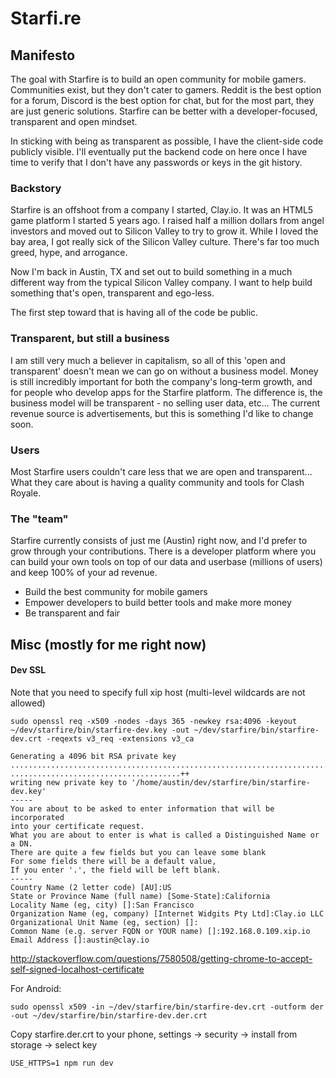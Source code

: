 # Starfi.re

## Manifesto
The goal with Starfire is to build an open community for mobile gamers. Communities exist, but they don't cater to gamers. Reddit is the best option for a forum, Discord is the best option for chat, but for the most part, they are just generic solutions. Starfire can be better with a developer-focused, transparent and open mindset.

In sticking with being as transparent as possible, I have the client-side code publicly visible.  I'll eventually put the backend code on here once I have time to verify that I  don't have any passwords or keys in the git history.

### Backstory
Starfire is an offshoot from a company I started, Clay.io. It was an HTML5 game platform I started 5 years ago. I raised half a million dollars from angel investors and moved out to Silicon Valley to try to grow it. While I loved the bay area, I got really sick of the Silicon Valley culture. There's far too much greed, hype, and arrogance.

Now I'm back in Austin, TX and set out to build something in a much different way from the typical Silicon Valley company. I want to help build something that's open, transparent and ego-less.

The first step toward that is having all of the code be public.

### Transparent, but still a business
I am still very much a believer in capitalism, so all of this 'open and transparent' doesn't mean we can go on without a business model. Money is still incredibly important for both the company's long-term growth, and for people who develop apps for the Starfire platform. The difference is, the business model will be transparent - no selling user data, etc... The current revenue source is advertisements, but this is something I'd like to change soon.

### Users
Most Starfire users couldn't care less that we are open and transparent... What they care about is having a quality community and tools for Clash Royale.

### The "team"

Starfire currently consists of just me (Austin) right now, and I'd prefer to grow through your contributions. There is a developer platform where you can build your own tools on top of our data and userbase (millions of users) and keep 100% of your ad revenue.

- Build the best community for mobile gamers
- Empower developers to build better tools and make more money
- Be transparent and fair


## Misc (mostly for me right now)
#### Dev SSL

Note that you need to specify full xip host (multi-level wildcards are not allowed)

```
sudo openssl req -x509 -nodes -days 365 -newkey rsa:4096 -keyout ~/dev/starfire/bin/starfire-dev.key -out ~/dev/starfire/bin/starfire-dev.crt -reqexts v3_req -extensions v3_ca
```
```
Generating a 4096 bit RSA private key
...............................................................................................................................++
......................................++
writing new private key to '/home/austin/dev/starfire/bin/starfire-dev.key'
-----
You are about to be asked to enter information that will be incorporated
into your certificate request.
What you are about to enter is what is called a Distinguished Name or a DN.
There are quite a few fields but you can leave some blank
For some fields there will be a default value,
If you enter '.', the field will be left blank.
-----
Country Name (2 letter code) [AU]:US
State or Province Name (full name) [Some-State]:California
Locality Name (eg, city) []:San Francisco
Organization Name (eg, company) [Internet Widgits Pty Ltd]:Clay.io LLC
Organizational Unit Name (eg, section) []:
Common Name (e.g. server FQDN or YOUR name) []:192.168.0.109.xip.io
Email Address []:austin@clay.io
```

http://stackoverflow.com/questions/7580508/getting-chrome-to-accept-self-signed-localhost-certificate

For Android:
```
sudo openssl x509 -in ~/dev/starfire/bin/starfire-dev.crt -outform der -out ~/dev/starfire/bin/starfire-dev.der.crt
```

Copy starfire.der.crt to your phone, settings -> security -> install from storage -> select key

`USE_HTTPS=1 npm run dev`
